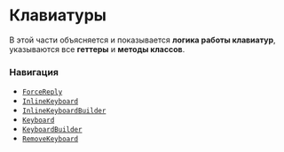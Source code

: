 # Клавиатуры

В этой части объясняется и показывается **логика
работы клавиатур**, указываются все **геттеры** и **методы
классов**.

### Навигация

* [`ForceReply`](force-reply.md)
* [`InlineKeyboard`](inline-keyboard.md)
* [`InlineKeyboardBuilder`](inline-keyboard-builder.md)
* [`Keyboard`](keyboard.md)
* [`KeyboardBuilder`](keyboard-builder.md)
* [`RemoveKeyboard`](remove.md)

